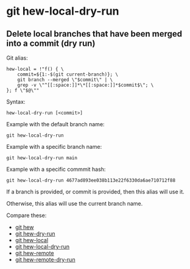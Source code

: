 # git hew-local-dry-run

## Delete local branches that have been merged into a commit (dry run)

Git alias:

```git
hew-local = !"f() { \
    commit=${1:-$(git current-branch)}; \
    git branch --merged \"$commit\" | \
    grep -v \"^[[:space:]]*\*[[:space:]]*$commit$\"; \
}; f \"$@\""
```

Syntax:

```shell
hew-local-dry-run [<commit>]
```

Example with the default branch name:

```shell
git hew-local-dry-run
```

Example with a specific branch name:

```shell
git hew-local-dry-run main
```

Example with a specific commmit hash:

```shell
git hew-local-dry-run 4677ad893ee038b113e22f6330da6ae710712f88
```

If a branch is provided, or commit is provided, then this alias will use it.

Otherwise, this alias will use the current branch name.

Compare these:

* [git hew](../git-hew)
* [git hew-dry-run](../git-hew-dry-run)
* [git hew-local](../git-hew-local)
* [git hew-local-dry-run](../git-hew-local-dry-run)
* [git hew-remote](../git-hew-remote)
* [git hew-remote-dry-run](../git-hew-remote-dry-run)

